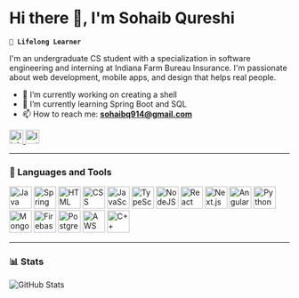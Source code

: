 # Hi there 👋, I'm Sohaib Qureshi

**`🌱 Lifelong Learner`**  

I'm an undergraduate CS student with a specialization in software engineering and interning at Indiana Farm Bureau Insurance. I'm passionate about web development, mobile apps, and design that helps real people.

- 🔭 I’m currently working on creating a shell  
- 🌱 I’m currently learning Spring Boot and SQL  
- 📫 How to reach me: **sohaibq914@gmail.com**

<a href="https://linkedin.com/in/sohaibq914">
  <img src="https://img.shields.io/static/v1?message=LinkedIn&logo=linkedin&label=&color=0077B5&logoColor=white&labelColor=&style=for-the-badge" height="25" alt="linkedin logo" />
</a>
<a href="https://www.leetcode.com/sohaibq914">
  <img src="https://img.shields.io/static/v1?message=LeetCode&logo=leetcode&label=&color=FFA116&logoColor=white&labelColor=&style=for-the-badge" height="25" alt="leetcode logo" />
</a>

---

### 🧰 Languages and Tools  

<p align="left">
  <img alt="Java" width="40px" src="https://cdn.jsdelivr.net/gh/devicons/devicon/icons/java/java-original.svg"/>
  <img alt="Spring" width="40px" src="https://cdn.jsdelivr.net/gh/devicons/devicon/icons/spring/spring-original.svg" />
  <img alt="HTML" width="40px" src="https://cdn.jsdelivr.net/gh/devicons/devicon/icons/html5/html5-plain.svg" />
  <img alt="CSS" width="40px" src="https://cdn.jsdelivr.net/gh/devicons/devicon/icons/css3/css3-plain.svg" />
  <img alt="JavaScript" width="40px" src="https://cdn.jsdelivr.net/gh/devicons/devicon/icons/javascript/javascript-plain.svg" />
  <img alt="TypeScript" width="40px" src="https://cdn.jsdelivr.net/gh/devicons/devicon/icons/typescript/typescript-plain.svg" />
  <img alt="NodeJS" width="40px" src="https://cdn.jsdelivr.net/gh/devicons/devicon/icons/nodejs/nodejs-original.svg" />
  <img alt="React" width="40px" src="https://cdn.jsdelivr.net/gh/devicons/devicon/icons/react/react-original.svg" />
  <img alt="Next.js" width="40px" src="https://cdn.jsdelivr.net/gh/devicons/devicon/icons/nextjs/nextjs-original.svg" />
  <img alt="Angular" width="40px" src="https://cdn.jsdelivr.net/gh/devicons/devicon/icons/angularjs/angularjs-plain.svg" />
  <img alt="Python" width="40px" src="https://cdn.jsdelivr.net/gh/devicons/devicon/icons/python/python-plain.svg" />
  <img alt="MongoDB" width="40px" src="https://cdn.jsdelivr.net/gh/devicons/devicon/icons/mongodb/mongodb-original.svg" />
  <img alt="Firebase" width="40px" src="https://cdn.jsdelivr.net/gh/devicons/devicon/icons/firebase/firebase-original.svg" />
  <img alt="Postgres" width="40px" src="https://cdn.jsdelivr.net/gh/devicons/devicon/icons/postgresql/postgresql-original.svg" />
  <img alt="AWS" width="40px" src="https://cdn.jsdelivr.net/gh/devicons/devicon/icons/amazonwebservices/amazonwebservices-original-wordmark.svg" />
  <img alt="C++" width="40px" src="https://cdn.jsdelivr.net/gh/devicons/devicon/icons/cplusplus/cplusplus-original.svg" />
</p>

---

### 📊 Stats  

![GitHub Stats](https://github-readme-stats.vercel.app/api?username=sohaibq914&show_icons=true&theme=gruvbox)
